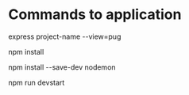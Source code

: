 <h1>Commands to application</h1>

<p>express project-name --view=pug

npm install

npm install --save-dev nodemon

npm run devstart</p>
